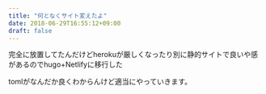```yaml
---
title: "何となくサイト変えたよ"
date: 2018-06-29T16:55:12+09:00
draft: false
---
```


完全に放置してたんだけどherokuが厳しくなったり別に静的サイトで良いや感があるのでhugo+Netlifyに移行した

tomlがなんだか良くわからんけど適当にやっていきます。

